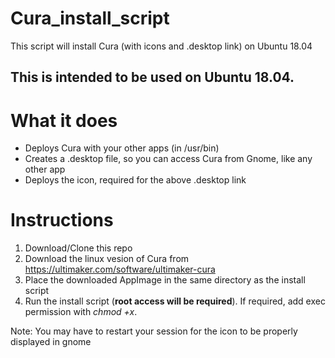 # Cura_install_script
This script will install Cura (with icons and .desktop link) on Ubuntu 18.04

## This is intended to be used on Ubuntu 18.04.

# What it does
- Deploys Cura with your other apps (in /usr/bin)
- Creates a .desktop file, so you can access Cura from Gnome, like any other app
- Deploys the icon, required for the above .desktop link

# Instructions
1. Download/Clone this repo
2. Download the linux vesion of Cura from https://ultimaker.com/software/ultimaker-cura
3. Place the downloaded AppImage in the same directory as the install script
4. Run the install script (**root access will be required**). If required, add exec permission with *chmod +x*.

Note: You may have to restart your session for the icon to be properly displayed in gnome

